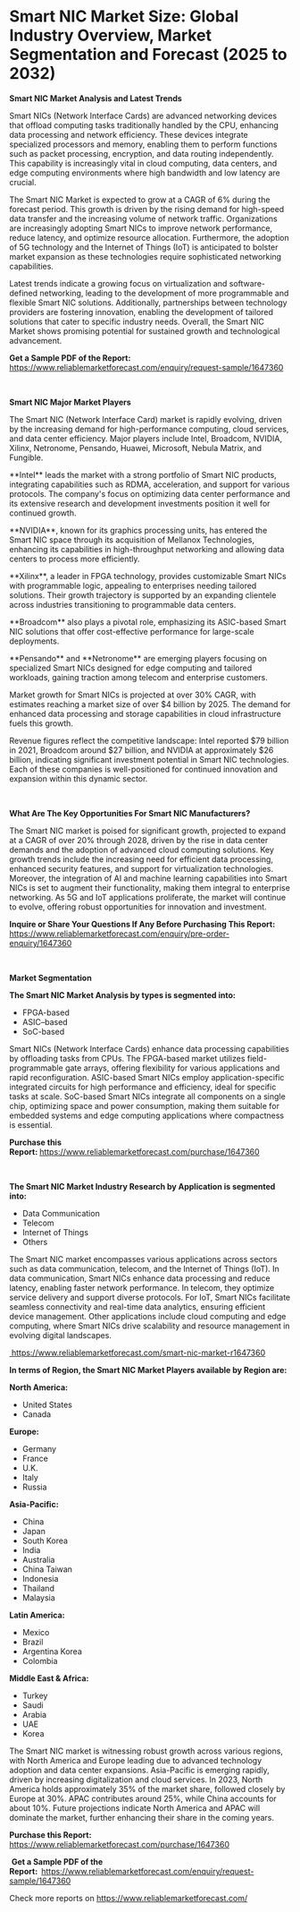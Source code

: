 <p><h1>Smart NIC Market Size: Global Industry Overview, Market Segmentation and Forecast (2025 to 2032)</h1></p><p><strong>Smart NIC Market Analysis and Latest Trends</strong></p>
<p><p>Smart NICs (Network Interface Cards) are advanced networking devices that offload computing tasks traditionally handled by the CPU, enhancing data processing and network efficiency. These devices integrate specialized processors and memory, enabling them to perform functions such as packet processing, encryption, and data routing independently. This capability is increasingly vital in cloud computing, data centers, and edge computing environments where high bandwidth and low latency are crucial.</p><p>The Smart NIC Market is expected to grow at a CAGR of 6% during the forecast period. This growth is driven by the rising demand for high-speed data transfer and the increasing volume of network traffic. Organizations are increasingly adopting Smart NICs to improve network performance, reduce latency, and optimize resource allocation. Furthermore, the adoption of 5G technology and the Internet of Things (IoT) is anticipated to bolster market expansion as these technologies require sophisticated networking capabilities. </p><p>Latest trends indicate a growing focus on virtualization and software-defined networking, leading to the development of more programmable and flexible Smart NIC solutions. Additionally, partnerships between technology providers are fostering innovation, enabling the development of tailored solutions that cater to specific industry needs. Overall, the Smart NIC Market shows promising potential for sustained growth and technological advancement.</p></p>
<p><strong>Get a Sample PDF of the Report:&nbsp;</strong> <a href="https://www.reliablemarketforecast.com/enquiry/request-sample/1647360?utm_campaign=2268&utm_medium=2&utm_source=Github&utm_content=ia&utm_term=11022025&utm_id=smart-nic">https://www.reliablemarketforecast.com/enquiry/request-sample/1647360</a></p>
<p>&nbsp;</p>
<p><strong>Smart NIC Major Market Players</strong></p>
<p><p>The Smart NIC (Network Interface Card) market is rapidly evolving, driven by the increasing demand for high-performance computing, cloud services, and data center efficiency. Major players include Intel, Broadcom, NVIDIA, Xilinx, Netronome, Pensando, Huawei, Microsoft, Nebula Matrix, and Fungible.</p><p>**Intel** leads the market with a strong portfolio of Smart NIC products, integrating capabilities such as RDMA, acceleration, and support for various protocols. The company's focus on optimizing data center performance and its extensive research and development investments position it well for continued growth. </p><p>**NVIDIA**, known for its graphics processing units, has entered the Smart NIC space through its acquisition of Mellanox Technologies, enhancing its capabilities in high-throughput networking and allowing data centers to process more efficiently. </p><p>**Xilinx**, a leader in FPGA technology, provides customizable Smart NICs with programmable logic, appealing to enterprises needing tailored solutions. Their growth trajectory is supported by an expanding clientele across industries transitioning to programmable data centers.</p><p>**Broadcom** also plays a pivotal role, emphasizing its ASIC-based Smart NIC solutions that offer cost-effective performance for large-scale deployments. </p><p>**Pensando** and **Netronome** are emerging players focusing on specialized Smart NICs designed for edge computing and tailored workloads, gaining traction among telecom and enterprise customers.</p><p>Market growth for Smart NICs is projected at over 30% CAGR, with estimates reaching a market size of over $4 billion by 2025. The demand for enhanced data processing and storage capabilities in cloud infrastructure fuels this growth.</p><p>Revenue figures reflect the competitive landscape: Intel reported $79 billion in 2021, Broadcom around $27 billion, and NVIDIA at approximately $26 billion, indicating significant investment potential in Smart NIC technologies. Each of these companies is well-positioned for continued innovation and expansion within this dynamic sector.</p></p>
<p>&nbsp;</p>
<p><strong>What Are The Key Opportunities For Smart NIC Manufacturers?</strong></p>
<p><p>The Smart NIC market is poised for significant growth, projected to expand at a CAGR of over 20% through 2028, driven by the rise in data center demands and the adoption of advanced cloud computing solutions. Key growth trends include the increasing need for efficient data processing, enhanced security features, and support for virtualization technologies. Moreover, the integration of AI and machine learning capabilities into Smart NICs is set to augment their functionality, making them integral to enterprise networking. As 5G and IoT applications proliferate, the market will continue to evolve, offering robust opportunities for innovation and investment.</p></p>
<p><strong>Inquire or Share Your Questions If Any Before Purchasing This Report:</strong> <a href="https://www.reliablemarketforecast.com/enquiry/pre-order-enquiry/1647360?utm_campaign=2268&utm_medium=2&utm_source=Github&utm_content=ia&utm_term=11022025&utm_id=smart-nic">https://www.reliablemarketforecast.com/enquiry/pre-order-enquiry/1647360</a></p>
<p>&nbsp;</p>
<p><strong>Market Segmentation</strong></p>
<p><strong>The Smart NIC Market Analysis by types is segmented into:</strong></p>
<p><ul><li>FPGA-based</li><li>ASIC–based</li><li>SoC-based</li></ul></p>
<p><p>Smart NICs (Network Interface Cards) enhance data processing capabilities by offloading tasks from CPUs. The FPGA-based market utilizes field-programmable gate arrays, offering flexibility for various applications and rapid reconfiguration. ASIC-based Smart NICs employ application-specific integrated circuits for high performance and efficiency, ideal for specific tasks at scale. SoC-based Smart NICs integrate all components on a single chip, optimizing space and power consumption, making them suitable for embedded systems and edge computing applications where compactness is essential.</p></p>
<p><strong>Purchase this Report:&nbsp;</strong><a href="https://www.reliablemarketforecast.com/purchase/1647360?utm_campaign=2268&utm_medium=2&utm_source=Github&utm_content=ia&utm_term=11022025&utm_id=smart-nic">https://www.reliablemarketforecast.com/purchase/1647360</a></p>
<p>&nbsp;</p>
<p><strong>The Smart NIC Market Industry Research by Application is segmented into:</strong></p>
<p><ul><li>Data Communication</li><li>Telecom</li><li>Internet of Things</li><li>Others</li></ul></p>
<p><p>The Smart NIC market encompasses various applications across sectors such as data communication, telecom, and the Internet of Things (IoT). In data communication, Smart NICs enhance data processing and reduce latency, enabling faster network performance. In telecom, they optimize service delivery and support diverse protocols. For IoT, Smart NICs facilitate seamless connectivity and real-time data analytics, ensuring efficient device management. Other applications include cloud computing and edge computing, where Smart NICs drive scalability and resource management in evolving digital landscapes.</p></p>
<p><a href="https://www.reliablemarketforecast.com/smart-nic-market-r1647360?utm_campaign=2268&utm_medium=2&utm_source=Github&utm_content=ia&utm_term=11022025&utm_id=smart-nic">&nbsp;https://www.reliablemarketforecast.com/smart-nic-market-r1647360</a></p>
<p><strong>In terms of Region, the Smart NIC Market Players available by Region are:</strong></p>
<p>
    <p> <strong> North America: </strong>
        <ul>
            <li>United States</li>
            <li>Canada</li>
        </ul>
        </p> 
    <p> <strong> Europe: </strong>
        <ul>
            <li>Germany</li>
            <li>France</li>
            <li>U.K.</li>
            <li>Italy</li>
            <li>Russia</li>
        </ul>
        </p> 
    <p> <strong> Asia-Pacific: </strong>
        <ul>
            <li>China</li>
            <li>Japan</li>
            <li>South Korea</li>
            <li>India</li>
            <li>Australia</li>
            <li>China Taiwan</li>
            <li>Indonesia</li>
            <li>Thailand</li>
            <li>Malaysia</li>
        </ul>
        </p> 
    <p> <strong> Latin America: </strong>
        <ul>
            <li>Mexico</li>
            <li>Brazil</li>
            <li>Argentina Korea</li>
            <li>Colombia</li>
        </ul>
        </p> 
    <p> <strong> Middle East & Africa: </strong>
        <ul>
            <li>Turkey</li>
            <li>Saudi</li>
            <li>Arabia</li>
            <li>UAE</li>
            <li>Korea</li>
        </ul>
    </p>
    </p>
<p><p>The Smart NIC market is witnessing robust growth across various regions, with North America and Europe leading due to advanced technology adoption and data center expansions. Asia-Pacific is emerging rapidly, driven by increasing digitalization and cloud services. In 2023, North America holds approximately 35% of the market share, followed closely by Europe at 30%. APAC contributes around 25%, while China accounts for about 10%. Future projections indicate North America and APAC will dominate the market, further enhancing their share in the coming years.</p></p>
<p><strong>Purchase this Report: </strong><a href="https://www.reliablemarketforecast.com/purchase/1647360?utm_campaign=2268&utm_medium=2&utm_source=Github&utm_content=ia&utm_term=11022025&utm_id=smart-nic">https://www.reliablemarketforecast.com/purchase/1647360</a></p>
<p>&nbsp;<strong>Get a Sample PDF of the Report:&nbsp;&nbsp;</strong><a href="https://www.reliablemarketforecast.com/enquiry/request-sample/1647360?utm_campaign=2268&utm_medium=2&utm_source=Github&utm_content=ia&utm_term=11022025&utm_id=smart-nic">https://www.reliablemarketforecast.com/enquiry/request-sample/1647360</a></p>
<p><strong></strong></p>
<p>Check more reports on <a href="https://www.reliablemarketforecast.com/?utm_campaign=2268&utm_medium=2&utm_source=Github&utm_content=ia&utm_term=11022025&utm_id=smart-nic">https://www.reliablemarketforecast.com/</a></p>